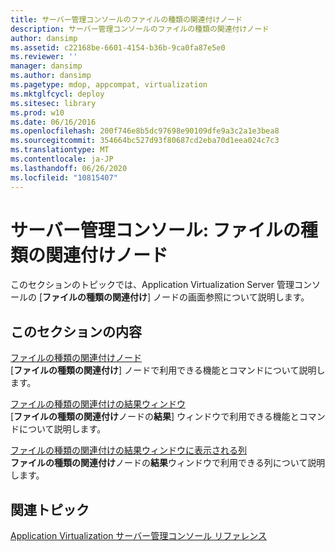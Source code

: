 ```yaml
---
title: サーバー管理コンソールのファイルの種類の関連付けノード
description: サーバー管理コンソールのファイルの種類の関連付けノード
author: dansimp
ms.assetid: c22168be-6601-4154-b36b-9ca0fa87e5e0
ms.reviewer: ''
manager: dansimp
ms.author: dansimp
ms.pagetype: mdop, appcompat, virtualization
ms.mktglfcycl: deploy
ms.sitesec: library
ms.prod: w10
ms.date: 06/16/2016
ms.openlocfilehash: 200f746e8b5dc97698e90109dfe9a3c2a1e3bea8
ms.sourcegitcommit: 354664bc527d93f80687cd2eba70d1eea024c7c3
ms.translationtype: MT
ms.contentlocale: ja-JP
ms.lasthandoff: 06/26/2020
ms.locfileid: "10815407"
---
```

# サーバー管理コンソール: ファイルの種類の関連付けノード


このセクションのトピックでは、Application Virtualization Server 管理コンソールの [**ファイルの種類の関連付け**] ノードの画面参照について説明します。

## このセクションの内容


<a href="" id="file-type-associations-node"></a>[ファイルの種類の関連付けノード](file-type-associations-node.md)  
[**ファイルの種類の関連付け**] ノードで利用できる機能とコマンドについて説明します。

<a href="" id="file-type-associations-results-pane"></a>[ファイルの種類の関連付けの結果ウィンドウ](file-type-associations-results-pane.md)  
[**ファイルの種類の関連付け**ノードの**結果**] ウィンドウで利用できる機能とコマンドについて説明します。

<a href="" id="file-type-associations-results-pane-columns"></a>[ファイルの種類の関連付けの結果ウィンドウに表示される列](file-type-associations-results-pane-columns.md)  
**ファイルの種類の関連付け**ノードの**結果**ウィンドウで利用できる列について説明します。

## 関連トピック


[Application Virtualization サーバー管理コンソール リファレンス](application-virtualization-server-management-console-reference.md)

 

 





